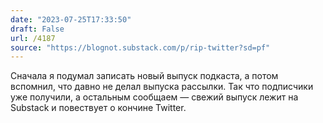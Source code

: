 ```yaml
---
date: "2023-07-25T17:33:50"
draft: False
url: /4187
source: "https://blognot.substack.com/p/rip-twitter?sd=pf"
---
```


Сначала я подумал записать новый выпуск подкаста, а потом вспомнил, что давно не делал выпуска рассылки. Так что подписчики уже получили, а остальным сообщаем — свежий выпуск лежит на Substack и повествует о кончине Twitter.
